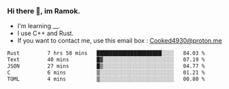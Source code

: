 ### Hi there 👋, im Ramok.

- I'm learning __.
- I use C++ and Rust.
- If you want to contact me, use this email box : Cooked4930@proton.me

<!--START_SECTION:waka-->

```txt
Rust         7 hrs 58 mins   █████████████████████░░░░   84.03 %
Text         40 mins         █▓░░░░░░░░░░░░░░░░░░░░░░░   07.19 %
JSON         27 mins         █▒░░░░░░░░░░░░░░░░░░░░░░░   04.77 %
C            6 mins          ▒░░░░░░░░░░░░░░░░░░░░░░░░   01.21 %
TOML         4 mins          ▒░░░░░░░░░░░░░░░░░░░░░░░░   00.80 %
```

<!--END_SECTION:waka-->
